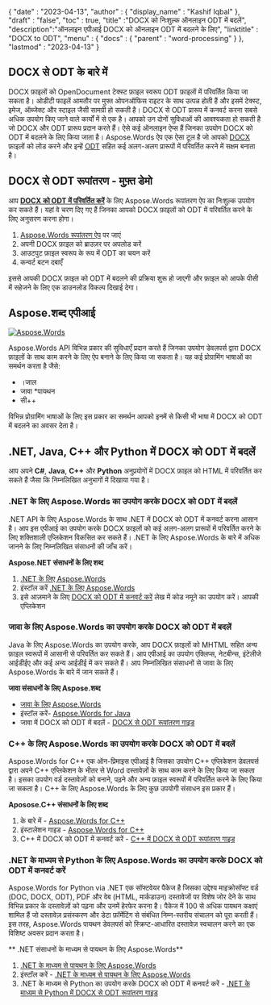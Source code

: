 {
  "date" : "2023-04-13",
  "author" : {
    "display_name" : "Kashif Iqbal"
},
  "draft" : "false",
  "toc" : true,
  "title" :"DOCX को निःशुल्क ऑनलाइन ODT में बदलें",
  "description":"ऑनलाइन एपीआई DOCX को ऑनलाइन ODT में बदलने के लिए",
  "linktitle" : "DOCX to ODT",
  "menu" : {
    "docs" : {
      "parent" : "word-processing"
}
},
  "lastmod" : "2023-04-13"
}

## DOCX से ODT के बारे में

DOCX फ़ाइलों को OpenDocument टेक्स्ट फ़ाइल स्वरूप ODT फ़ाइलों में परिवर्तित किया जा सकता है। ओडीटी फाइलें आमतौर पर मुफ्त ओपनऑफिस राइटर के साथ उत्पन्न होती हैं और इसमें टेक्स्ट, इमेज, ऑब्जेक्ट और स्टाइल जैसी सामग्री हो सकती है। DOCX से ODT प्रारूप में कनवर्ट करना सबसे अधिक उपयोग किए जाने वाले कार्यों में से एक है। आपको उन दोनों सुविधाओं की आवश्यकता हो सकती है जो DOCX और ODT प्रारूप प्रदान करते हैं। ऐसे कई ऑनलाइन ऐप्स हैं जिनका उपयोग DOCX को ODT में बदलने के लिए किया जाता है। Aspose.Words ऐप एक ऐसा टूल है जो आपको [DOCX](/hi/word-processing/docx/) फ़ाइलों को लोड करने और इन्हें [ODT](/hi/word-processing/odt/) सहित कई अलग-अलग प्रारूपों में परिवर्तित करने में सक्षम बनाता है।

## DOCX से ODT रूपांतरण - मुफ़्त डेमो

आप **[DOCX को ODT में परिवर्तित करें](https://products.aspose.app/words/conversion/docx-to-xhtml)** के लिए Aspose.Words रूपांतरण ऐप का निःशुल्क उपयोग कर सकते हैं। यहां वे चरण दिए गए हैं जिनका आपको DOCX फ़ाइलों को ODT में परिवर्तित करने के लिए अनुसरण करना होगा।

1. [Aspose.Words रूपांतरण ऐप](https://products.aspose.app/words/conversion/docx-to-odt) पर जाएं
1. अपनी DOCX फ़ाइल को ब्राउज़र पर अपलोड करें
1. आउटपुट फ़ाइल स्वरूप के रूप में ODT का चयन करें
1. कन्वर्ट बटन दबाएँ

इससे आपकी DOCX फ़ाइल को ODT में बदलने की प्रक्रिया शुरू हो जाएगी और फ़ाइल को आपके पीसी में सहेजने के लिए एक डाउनलोड विकल्प दिखाई देगा।

## Aspose.शब्द एपीआई

[![Aspose.Words](../try-aspose-words.png)](https://products.aspose.com/words/)

Aspose.Words API विभिन्न प्रकार की सुविधाएँ प्रदान करते हैं जिनका उपयोग डेवलपर्स द्वारा DOCX फ़ाइलों के साथ काम करने के लिए ऐप बनाने के लिए किया जा सकता है। यह कई प्रोग्रामिंग भाषाओं का समर्थन करता है जैसे:

* ।जाल
* जावा
*पायथन
* सी++

विभिन्न प्रोग्रामिंग भाषाओं के लिए इस प्रकार का समर्थन आपको इनमें से किसी भी भाषा में DOCX को ODT में बदलने का अवसर देता है।

## .NET, Java, C++ और Python में DOCX को ODT में बदलें

आप अपने **C#**, **Java**, **C++** और **Python** अनुप्रयोगों में DOCX फ़ाइल को HTML में परिवर्तित कर सकते हैं जैसा कि निम्नलिखित अनुभागों में दिखाया गया है।

### .NET के लिए Aspose.Words का उपयोग करके DOCX को ODT में बदलें

.NET API के लिए Aspose.Words के साथ .NET में DOCX को ODT में कनवर्ट करना आसान है। आप इस एपीआई का उपयोग करके DOCX फ़ाइलों को कई अलग-अलग प्रारूपों में परिवर्तित करने के लिए शक्तिशाली एप्लिकेशन विकसित कर सकते हैं। .NET के लिए Aspose.Words के बारे में अधिक जानने के लिए निम्नलिखित संसाधनों की जाँच करें।

**Aspose.NET संसाधनों के लिए शब्द**

1. [.NET के लिए Aspose.Words](https://products.aspose.com/words/net/)
1. इंस्टॉल करें [.NET के लिए Aspose.Words](https://docs.aspose.com/words/net/installation/)
1. इसे आज़माने के लिए [DOCX को ODT में कनवर्ट करें](https://docs.aspose.com/words/net/convert-a-document-to-html-mhtml-or-epub/) लेख में कोड नमूने का उपयोग करें। आपकी एप्लिकेशन

### जावा के लिए Aspose.Words का उपयोग करके DOCX को ODT में बदलें

Java के लिए Aspose.Words का उपयोग करके, आप DOCX फ़ाइलों को MHTML सहित अन्य फ़ाइल स्वरूपों में आसानी से परिवर्तित कर सकते हैं। आप एपीआई का उपयोग एक्लिप्स, नेटबीन्स, इंटेलीजे आईडीईए और कई अन्य आईडीई में कर सकते हैं। आप निम्नलिखित संसाधनों से जावा के लिए Aspose.Words के बारे में जान सकते हैं।

**जावा संसाधनों के लिए Aspose.शब्द**

* [जावा के लिए Aspose.Words](https://products.aspose.com/words/java/)
* इंस्टॉल करें- [Aspose.Words for Java](https://docs.aspose.com/words/java/installation/)
* जावा में DOCX को ODT में बदलें - [DOCX से ODT रूपांतरण गाइड](https://docs.aspose.com/words/java/convert-a-document-to-html-mhtml-or-epub/)

### C++ के लिए Aspose.Words का उपयोग करके DOCX को ODT में बदलें

Aspose.Words for C++ एक ऑन-प्रिमाइस एपीआई है जिसका उपयोग C++ एप्लिकेशन डेवलपर्स द्वारा अपने C++ एप्लिकेशन के भीतर से Word दस्तावेज़ों के साथ काम करने के लिए किया जा सकता है। इसका उपयोग वर्ड दस्तावेज़ों को बनाने, पढ़ने और अन्य फ़ाइल स्वरूपों में परिवर्तित करने के लिए किया जा सकता है। C++ के लिए Aspose.Words के लिए कुछ उपयोगी संसाधन इस प्रकार हैं।

**Aposose.C++ संसाधनों के लिए शब्द**

1. के बारे में - [Aspose.Words for C++](https://products.aspose.com/words/cpp/)
1. इंस्टालेशन गाइड - [Aspose.Words for C++](https://docs.aspose.com/words/cpp/installation/)
1. C++ में DOCX को ODT में कनवर्ट करें - [C++ में DOCX से ODT रूपांतरण गाइड](https://docs.aspose.com/words/cpp/convert-a-document-to-html-mhtml-or-epub/)

### .NET के माध्यम से Python के लिए Aspose.Words का उपयोग करके DOCX को ODT में कनवर्ट करें

Aspose.Words for Python via .NET एक सॉफ्टवेयर पैकेज है जिसका उद्देश्य माइक्रोसॉफ्ट वर्ड (DOC, DOCX, ODT), PDF और वेब (HTML, मार्कडाउन) दस्तावेजों पर विशेष जोर देने के साथ विभिन्न प्रकार के दस्तावेज़ों को पढ़ना और उनमें हेरफेर करना है। पैकेज में 100 से अधिक पायथन कक्षाएं शामिल हैं जो दस्तावेज़ प्रसंस्करण और डेटा फ़ॉर्मेटिंग से संबंधित निम्न-स्तरीय संचालन को पूरा करती हैं। इस तरह, Aspose.Words पायथन डेवलपर्स को स्क्रिप्ट-आधारित दस्तावेज़ स्वचालन करने का एक विशिष्ट अवसर प्रदान करता है।

** .NET संसाधनों के माध्यम से पायथन के लिए Aspose.Words**

1. [.NET के माध्यम से पायथन के लिए Aspose.Words](https://products.aspose.com/words/python-net/)
1. इंस्टॉल करें - [.NET के माध्यम से पायथन के लिए Aspose.Words](https://releases.aspose.com/words/python/)
1. .NET के माध्यम से Python का उपयोग करके DOCX को ODT में कनवर्ट करें - [.NET के माध्यम से Python में DOCX से ODT रूपांतरण गाइड](https://docs.aspose.com/words/python-net/convert-a-document-to-html-mhtml-or-epub/)

